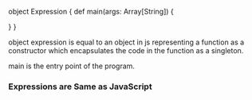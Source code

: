 
object Expression {
    def main(args: Array[String]) {

}
}

object expression is equal to an object in js representing a function as a constructor
which encapsulates the code in the function as a singleton.

main is the entry point of the program.

### Expressions are Same as JavaScript

